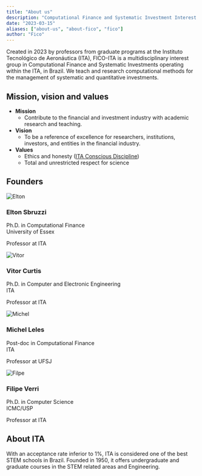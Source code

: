 ```yaml
---
title: "About us"
description: "Computational Finance and Systematic Investment Interest Group"
date: "2023-03-15"
aliases: ["about-us", "about-fico", "fico"]
author: "Fico"
---
```


Created in 2023 by professors from graduate programs at the Instituto Tecnológico de Aeronáutica (ITA), FICO-ITA is a multidisciplinary interest group in Computational Finance and Systematic Investments operating within the ITA, in Brazil. We teach and research computational methods for the management of systematic and quantitative investments.

## Mission, vision and values

- **Mission**
  - Contribute to the financial and investment industry with academic research and teaching.
- **Vision**
  - To be a reference of excellence for researchers, institutions, investors, and entities in the financial industry.
- **Values**
  - Ethics and honesty ([ITA Conscious Discipline](http://www.aeitaonline.com.br/wiki/index.php?title=DC))
  - Total and unrestricted respect for science

## Founders

<div class="listfounders">
  <div class="card">
    <div class="person-img">
      <img src="/img/team/elton.png" alt="Elton"><h3>Elton Sbruzzi</h3>
    </div>
    <div class="person-diploma">
      <p>Ph.D. in Computational Finance<br>University of Essex</p>
      <p>Professor at ITA</p>
      <p><a href="https://www.linkedin.com/in/eltonsbruzzi/" target="_blank"><i class="fa-brands fa-linkedin"></i></a></p>
    </div>
    <!--
    <div class="person-links">
      <a href="https://www.linkedin.com/in/eltonsbruzzi/" target="_blank"><i class="fa-brands fa-linkedin"></i></a>
    </div>
    -->
  </div>

  <div class="card">
    <div class="person-img">
      <img src="/img/team/vitor.png" alt="Vitor"><h3>Vitor Curtis</h3>
    </div>
    <div class="person-diploma">
      <p>Ph.D. in Computer and Electronic Engineering<br>ITA</p>
      <p>Professor at ITA</p>
      <p><a href="https://www.linkedin.com/in/vitor-curtis/" target="_blank"><i class="fa-brands fa-linkedin"></i></a></p>
    </div>
  </div>

  <div class="card">
    <div class="person-img">
      <img src="/img/team/michel.png" alt="Michel"><h3>Michel Leles</h3>
    </div>
    <div class="person-diploma">
      <p>Post-doc in Computational Finance<br>ITA</p>
      <p>Professor at UFSJ</p>
      <p><a href="https://www.linkedin.com/in/michel-leles/" target="_blank"><i class="fa-brands fa-linkedin"></i></a></p>
    </div>
  </div>

  <div class="card">
    <div class="person-img">
      <img src="/img/team/filipe.png" alt="Filpe"><h3>Filipe Verri</h3>
    </div>
    <div class="person-diploma">
      <p>Ph.D. in Computer Science<br>ICMC/USP</p>
      <p>Professor at ITA</p>
      <p><a href="https://www.linkedin.com/in/filipe-verri-01bba6181/" target="_blank"><i class="fa-brands fa-linkedin"></i></a></p>
    </div>
  </div>

</div>

## About ITA

With an acceptance rate inferior to 1%, ITA is considered one of the best STEM schools in Brazil. Founded in 1950, it offers undergraduate and graduate courses in the STEM related areas and Engineering.
